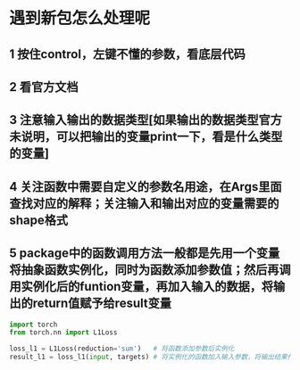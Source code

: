 # 遇到新包怎么处理呢

## 1 按住control，左键不懂的参数，看底层代码

## 2 看官方文档

## 3 注意输入输出的数据类型[如果输出的数据类型官方未说明，可以把输出的变量print一下，看是什么类型的变量]

## 4 关注函数中需要自定义的参数名用途，在Args里面查找对应的解释；关注输入和输出对应的变量需要的shape格式

## 5 package中的函数调用方法一般都是先用一个变量将抽象函数实例化，同时为函数添加参数值；然后再调用实例化后的funtion变量，再加入输入的数据，将输出的return值赋予给result变量
```python
import torch
from torch.nn import L1Loss

loss_l1 = L1Loss(reduction='sum')   # 将函数添加参数后实例化
result_l1 = loss_l1(input, targets) # 将实例化的函数加入输入参数，将输出结果传递给result变量
```



